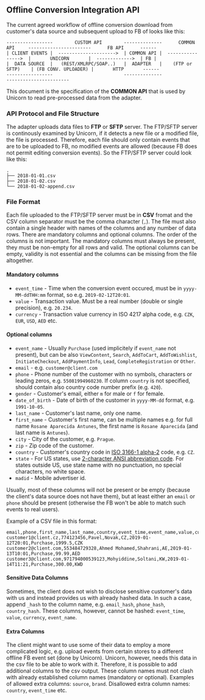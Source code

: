 ## Offline Conversion Integration API

The current agreed workflow of offline conversion download from customer's data source and subsequent upload to FB of looks like this:

```
-----------------        CUSTOM API        --------------      COMMON API     -----------------------      FB API      ------
| CLIENT EVENTS |  --------------------->  | COMMON API |  ---------------->  |       UNICORN       |  ------------->  | FB |
|  DATA SOURCE  |   (REST/XMLRPC/SOAP..)   |  ADAPTER   |    (FTP or SFTP)    | (FB CONV. UPLOADER) |       HTTP       ------
-----------------                          --------------                     -----------------------
```

This document is the specification of the **COMMON API** that is used by Unicorn to read pre-processed data from the adapter.

### API Protocol and File Structure

The adapter uploads data files to **FTP** or **SFTP** server. The FTP/SFTP server is continously examined by Unicorn, if it detects a new file or a modified file, the file is processed. Therefore, each file should only contain events that are to be uploaded to FB, no modified events are allowed (because FB does not permit editing conversion events). So the FTP/SFTP server could look like this:

```
.
├── 2018-01-01.csv
├── 2018-01-02.csv
└── 2018-01-02-append.csv
```

### File Format

Each file uploaded to the FTP/SFTP server must be in **CSV** fromat and the CSV column separator must be the comma character (`,`). The file must also contain a single header with names of the columns and any number of data rows. There are mandatory columns and optional columns. The order of the columns is not important. The mandatory columns must always be present, they must be non-empty for all rows and valid. The optional columns can be empty, validity is not essential and the columns can be missing from the file altogether.

#### Mandatory columns

* `event_time` - Time when the conversion event occured, must be in `yyyy-MM-ddTHH:mm` format, so e.g. `2019-02-12T20:01`.
* `value` - Transaction value. Must be a real number (double or single precision), e.g. `20.234`.
* `currency` - Transaction value currency in ISO 4217 alpha code, e.g. `CZK`, `EUR`, `USD`, `AED` etc.

#### Optional columns

 * `event_name` - Usually `Purchase` (used implicitely if `event_name` not present), but can be also `ViewContent`, `Search`, `AddToCart`, `AddToWishlist`, `InitiateCheckout`, `AddPaymentInfo`, `Lead`, `CompleteRegistration` or `Other`.
 * `email` - e.g. `customer@client.com`
 * `phone` - Phone number of the customer with no symbols, characters or leading zeros, e.g. `55081994960230`. If column `country` is not specified, should contain also country code number prefix (e.g. `420`).
 * `gender` - Customer's email, either `m` for male or `f` for female.
 * `date_of_birth` - Date of birth of the customer in `yyyy-MM-dd` format, e.g. `1991-10-05`.
 * `last_name` - Customer's last name, only one name.
 * `first_name` - Customer's first name, can be multiple names e.g. for full name `Rosane Aparecida Antunes`, the first name is `Rosane Aparecida` (and last name is `Antunes`).
 * `city` - City of the customer, e.g. `Prague`.
 * `zip` - Zip code of the customer.
 * `country` - Customer's country code in [ISO 3166-1 alpha-2](https://en.wikipedia.org/wiki/ISO_3166-1_alpha-2) code, e.g. `CZ`.
 * `state` - For US states, use [2-character ANSI abbreviation code](https://en.wikipedia.org/wiki/Federal_Information_Processing_Standard_state_code). For states outside US, use state name with no punctuation, no special characters, no white space.
 * `madid` - Mobile advertiser id.
 
Usually, most of these columns will not be present or be empty (because the client's data source does not have them), but at least either an `email` or `phone` should be present (otherwise the FB won't be able to match such events to real users).
 
Example of a CSV file in this format:
 
```
email,phone,first_name,last_name,country,event_time,event_name,value,currency
customer1@client.cz,774123456,Pavel,Novak,CZ,2019-01-12T20:01,Purchase,1999.5,CZK
customer2@client.com,553484729328,Ahmed Mohamed,Shahrani,AE,2019-01-13T10:01,Purchase,99.99,AED
customer3@client.com,971794000539123,Mohyiddine,Soltani,KW,2019-01-14T11:21,Purchase,300.00,KWD
```
 
#### Sensitive Data Columns

Sometimes, the client does not wish to disclose sensitive customer's data with us and instead provides us with already hashed data. In such a case, append `_hash` to the column name, e.g. `email_hash`, `phone_hash`, `country_hash`. These columns, however, cannot be hashed: `event_time`, `value`, `currency`, `event_name`.

#### Extra Columns

The client might want to use some of their data to employ a more complicated logic, e.g. upload events from certain stores to a different offline FB event set (done by Unicorn). Unicorn, however, needs this data in the csv file to be able to work with it. Therefore, it is possible to add additional columns to the csv output. These column names must not clash with already established column names (mandatory or optional). Examples of allowed extra columns: `source`, `brand`. Disallowed extra column names: `country`, `event_time` etc.
